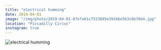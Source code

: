 ```yaml
---
title: "electrical humming"
date: 2019-04-01
image: "/img/photo/2019-04-01-87efe61cf523895e3934be5b3c6b70d4.jpg"
location: "Piccadilly Circus"
instagram: true
---
```


![electrical humming](/img/photo/2019-04-01-87efe61cf523895e3934be5b3c6b70d4.jpg)
